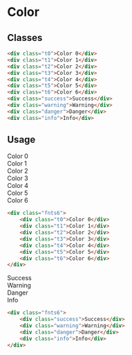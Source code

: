 # Color

## Classes
```html
<div class="t0">Color 0</div>
<div class="t1">Color 1</div>
<div class="t2">Color 2</div>
<div class="t3">Color 3</div>
<div class="t4">Color 4</div>
<div class="t5">Color 5</div>
<div class="t6">Color 6</div>
<div class="success">Success</div>
<div class="warning">Warning</div>
<div class="danger">Danger</div>
<div class="info">Info</div>
```

## Usage
<div class="fnts6">
    <div class="t0">Color 0</div>
    <div class="t1">Color 1</div>
    <div class="t2">Color 2</div>
    <div class="t3">Color 3</div>
    <div class="t4">Color 4</div>
    <div class="t5">Color 5</div>
    <div class="t6">Color 6</div>
</div>

```html
<div class="fnts6">
    <div class="t0">Color 0</div>
    <div class="t1">Color 1</div>
    <div class="t2">Color 2</div>
    <div class="t3">Color 3</div>
    <div class="t4">Color 4</div>
    <div class="t5">Color 5</div>
    <div class="t6">Color 6</div>
</div>
```

<div class="fnts6">
    <div class="success">Success</div>
    <div class="warning">Warning</div>
    <div class="danger">Danger</div>
    <div class="info">Info</div>
</div>

```html
<div class="fnts6">
    <div class="success">Success</div>
    <div class="warning">Warning</div>
    <div class="danger">Danger</div>
    <div class="info">Info</div>
</div>
```
